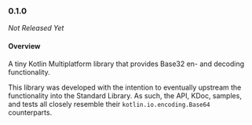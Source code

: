 ### 0.1.0

_Not Released Yet_

#### Overview

A tiny Kotlin Multiplatform library that provides Base32 en- and decoding
functionality.

This library was developed with the intention to eventually upstream the
functionality into the Standard Library. As such, the API, KDoc, samples, and
tests all closely resemble their `kotlin.io.encoding.Base64` counterparts.